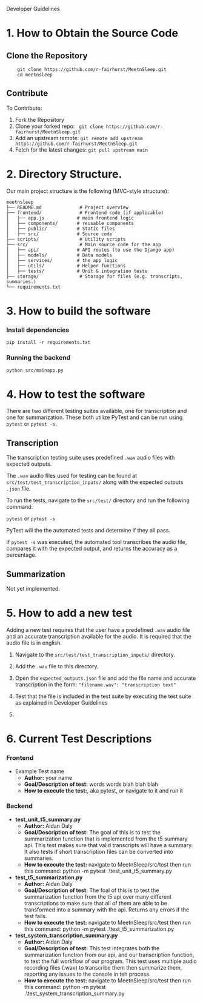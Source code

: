 Developer Guidelines


# 1. How to Obtain the Source Code

## Clone the Repository
    
        git clone https://github.com/r-fairhurst/MeetnSleep.git
        cd meetnsleep
    
## Contribute
To Contribute:
1. Fork the Repository
2. Clone your forked repo:
` git clone https://github.com/r-fairhurst/MeetnSleep.git`
3. Add an upstream remote:
`git remote add upstream https://github.com/r-fairhurst/MeetnSleep.git`
4. Fetch for the latest changes:
`git pull upstream main`

# 2. Directory Structure.

Our main project structure is the following (MVC-style structure):

    meetnsleep
    ├── README.md              # Project overview
    ├── frontend/              # Frontend code (if applicable)
    │   ├── app.js            # main frontend logic
    │   ├── components/       # reusable components
    │   ├── public/           # Static files
    │   ├── src/              # Source code
    ├── scripts/               # Utility scripts
    ├── src/                   # Main source code for the app
    │   ├── api/              # API routes (to use the Django app)
    │   ├── models/           # Data models
    │   ├── services/         # the app logic
    │   ├── utils/            # Helper functions
    │   ├── tests/            # Unit & integration tests
    ├── storage/               # Storage for files (e.g. transcripts, summaries.)
    └── requirements.txt 

# 3. How to build the software

### Install dependencies
`pip install -r requirements.txt`
### Running the backend
`python src/mainapp.py`

# 4. How to test the software

There are two different testing suites available, one for transcription and one for summarization. These both utilize 
PyTest and can be run using `pytest` or `pytest -s`.

## Transcription

The transcription testing suite uses predefined `.wav` audio files with expected outputs.

The `.wav` audio files used for testing can be found at `src/test/test_transcription_inputs/` along 
with the expected outputs `.json` file.

To run the tests, navigate to the `src/test/` directory and run the following command:

`pytest` or `pytest -s`

PyTest will the the automated tests and determine if they all pass.

If `pytest -s` was executed, the automated tool transcribes the audio file, compares it with the expected output, and 
returns the accuracy as a percentage.

## Summarization

Not yet implemented.

# 5. How to add a new test

Adding a new test requires that the user have a predefined `.wav` audio file and an accurate transcription available
for the audio. It is required that the audio file is in english.

1. Navigate to the `src/test/test_transcription_inputs/` directory. 

2. Add the `.wav` file to this directory.

3. Open the `expected_outputs.json` file and add the file name and accurate transcription in the form:
   `"filename.wav": "transcription text"`
   
5. Test that the file is included in the test suite by executing the test suite as explained in Developer Guidelines
5.

# 6. Current Test Descriptions

### Frontend
- Example Test name
    - **Author:** your name
    - **Goal/Description of test:** words words blah blah blah 
    - **How to execute the test:**, aka pytest, or navigate to it and run it
    
### Backend
- **test_unit_t5_summary.py**
    - **Author:** Aidan Daly
    - **Goal/Description of test:** The goal of this is to test the summarization function that is implemented from the t5 summary api. This test makes sure that valid transcripts will have a summary. It also tests if short transcription files can be converted into summaries. 
    - **How to execute the test:** navigate to MeetnSleep/src/test then run this command: python -m pytest .\test_unit_t5_summary.py
- **test_t5_summarization.py**
    - **Author:** Aidan Daly
    - **Goal/Description of test:** The foal of this is to test the summarization function from the t5 api over many different transcriptions to make sure that all of them are able to be transformed into a summary with the api. Returns any errors if the test fails. 
    - **How to execute the test:** navigate to MeetnSleep/src/test then run this command: python -m pytest .\test_t5_summarization.py
- **test_system_transcription_summary.py**
    - **Author:** Aidan Daly
    - **Goal/Description of test:** This test integrates both the summarization function from our api, and our transcription function, to test the full workflow of our program. This test uses multiple audio recording files (.wav) to transcribe them then summarize them, reporting any issues to the console in teh process. 
    - **How to execute the test:** navigate to MeetnSleep/src/test then run this command: python -m pytest .\test_system_transcription_summary.py
    


